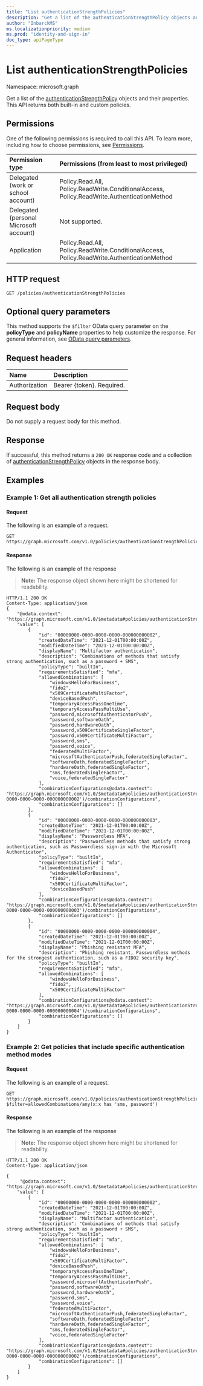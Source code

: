 ```yaml
---
title: "List authenticationStrengthPolicies"
description: "Get a list of the authenticationStrengthPolicy objects and their properties."
author: "InbarckMS"
ms.localizationpriority: medium
ms.prod: "identity-and-sign-in"
doc_type: apiPageType
---
```


# List authenticationStrengthPolicies
Namespace: microsoft.graph

Get a list of the [authenticationStrengthPolicy](../resources/authenticationstrengthpolicy.md) objects and their properties. This API returns both built-in and custom policies.

## Permissions
One of the following permissions is required to call this API. To learn more, including how to choose permissions, see [Permissions](/graph/permissions-reference).

|Permission type|Permissions (from least to most privileged)|
|:---|:---|
|Delegated (work or school account)|Policy.Read.All, Policy.ReadWrite.ConditionalAccess, Policy.ReadWrite.AuthenticationMethod|
|Delegated (personal Microsoft account)|Not supported.|
|Application|Policy.Read.All, Policy.ReadWrite.ConditionalAccess, Policy.ReadWrite.AuthenticationMethod|

## HTTP request

<!-- {
  "blockType": "ignored"
}
-->
``` http
GET /policies/authenticationStrengthPolicies
```

## Optional query parameters
This method supports the `$filter` OData query parameter on the **policyType** and **policyName** properties to help customize the response. For general information, see [OData query parameters](/graph/query-parameters).
## Request headers
|Name|Description|
|:---|:---|
|Authorization|Bearer {token}. Required.|

## Request body
Do not supply a request body for this method.

## Response

If successful, this method returns a `200 OK` response code and a collection of [authenticationStrengthPolicy](../resources/authenticationstrengthpolicy.md) objects in the response body.

## Examples

### Example 1: Get all authentication strength policies

#### Request

The following is an example of a request.

``` http
GET https://graph.microsoft.com/v1.0/policies/authenticationStrengthPolicies
```

#### Response
The following is an example of the response
>**Note:** The response object shown here might be shortened for readability.
<!-- {
  "blockType": "response",
  "truncated": true,
  "@odata.type": "Collection(microsoft.graph.authenticationStrengthPolicy)"
}
-->
``` http
HTTP/1.1 200 OK
Content-Type: application/json
{
    "@odata.context": "https://graph.microsoft.com/v1.0/$metadata#policies/authenticationStrengthPolicies",
    "value": [
        {
            "id": "00000000-0000-0000-0000-000000000002",
            "createdDateTime": "2021-12-01T00:00:00Z",
            "modifiedDateTime": "2021-12-01T00:00:00Z",
            "displayName": "Multifactor authentication",
            "description": "Combinations of methods that satisfy strong authentication, such as a password + SMS",
            "policyType": "builtIn",
            "requirementsSatisfied": "mfa",
            "allowedCombinations": [
                "windowsHelloForBusiness",
                "fido2",
                "x509CertificateMultiFactor",
                "deviceBasedPush",
                "temporaryAccessPassOneTime",
                "temporaryAccessPassMultiUse",
                "password,microsoftAuthenticatorPush",
                "password,softwareOath",
                "password,hardwareOath",
                "password,x509CertificateSingleFactor",
                "password,x509CertificateMultiFactor",
                "password,sms",
                "password,voice",
                "federatedMultiFactor",
                "microsoftAuthenticatorPush,federatedSingleFactor",
                "softwareOath,federatedSingleFactor",
                "hardwareOath,federatedSingleFactor",
                "sms,federatedSingleFactor",
                "voice,federatedSingleFactor"
            ],
            "combinationConfigurations@odata.context": "https://graph.microsoft.com/v1.0/$metadata#policies/authenticationStrengthPolicies('00000000-0000-0000-0000-000000000002')/combinationConfigurations",
            "combinationConfigurations": []
        },
        {
            "id": "00000000-0000-0000-0000-000000000003",
            "createdDateTime": "2021-12-01T00:00:00Z",
            "modifiedDateTime": "2021-12-01T00:00:00Z",
            "displayName": "Passwordless MFA",
            "description": "Passwordless methods that satisfy strong authentication, such as Passwordless sign-in with the Microsoft Authenticator",
            "policyType": "builtIn",
            "requirementsSatisfied": "mfa",
            "allowedCombinations": [
                "windowsHelloForBusiness",
                "fido2",
                "x509CertificateMultiFactor",
                "deviceBasedPush"
            ],
            "combinationConfigurations@odata.context": "https://graph.microsoft.com/v1.0/$metadata#policies/authenticationStrengthPolicies('00000000-0000-0000-0000-000000000003')/combinationConfigurations",
            "combinationConfigurations": []
        },
        {
            "id": "00000000-0000-0000-0000-000000000004",
            "createdDateTime": "2021-12-01T00:00:00Z",
            "modifiedDateTime": "2021-12-01T00:00:00Z",
            "displayName": "Phishing resistant MFA",
            "description": "Phishing resistant, Passwordless methods for the strongest authentication, such as a FIDO2 security key",
            "policyType": "builtIn",
            "requirementsSatisfied": "mfa",
            "allowedCombinations": [
                "windowsHelloForBusiness",
                "fido2",
                "x509CertificateMultiFactor"
            ],
            "combinationConfigurations@odata.context": "https://graph.microsoft.com/v1.0/$metadata#policies/authenticationStrengthPolicies('00000000-0000-0000-0000-000000000004')/combinationConfigurations",
            "combinationConfigurations": []
        }
    ]
}
```

### Example 2: Get policies that include specific authentication method modes

#### Request

The following is an example of a request.

<!-- {
  "blockType": "request",
  "name": "list_authenticationstrengthpolicy_filter_allowedCombinations"
}
-->
``` http
GET https://graph.microsoft.com/v1.0/policies/authenticationStrengthPolicies?$filter=allowedCombinations/any(x:x has 'sms, password')
```

#### Response

The following is an example of the response
>**Note:** The response object shown here might be shortened for readability.
<!-- {
  "blockType": "response",
  "truncated": true,
  "@odata.type": "Collection(microsoft.graph.authenticationStrengthPolicy)"
}
-->
``` http
HTTP/1.1 200 OK
Content-Type: application/json

{
     "@odata.context": "https://graph.microsoft.com/v1.0/$metadata#policies/authenticationStrengthPolicies",
    "value": [
        {
            "id": "00000000-0000-0000-0000-000000000002",
            "createdDateTime": "2021-12-01T00:00:00Z",
            "modifiedDateTime": "2021-12-01T00:00:00Z",
            "displayName": "Multifactor authentication",
            "description": "Combinations of methods that satisfy strong authentication, such as a password + SMS",
            "policyType": "builtIn",
            "requirementsSatisfied": "mfa",
            "allowedCombinations": [
                "windowsHelloForBusiness",
                "fido2",
                "x509CertificateMultiFactor",
                "deviceBasedPush",
                "temporaryAccessPassOneTime",
                "temporaryAccessPassMultiUse",
                "password,microsoftAuthenticatorPush",
                "password,softwareOath",
                "password,hardwareOath",
                "password,sms",
                "password,voice",
                "federatedMultiFactor",
                "microsoftAuthenticatorPush,federatedSingleFactor",
                "softwareOath,federatedSingleFactor",
                "hardwareOath,federatedSingleFactor",
                "sms,federatedSingleFactor",
                "voice,federatedSingleFactor"
            ],
            "combinationConfigurations@odata.context": "https://graph.microsoft.com/v1.0/$metadata#policies/authenticationStrengthPolicies('00000000-0000-0000-0000-000000000002')/combinationConfigurations",
            "combinationConfigurations": []
        }
    ]
}
```